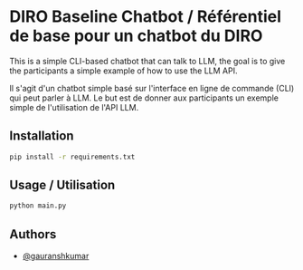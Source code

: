 # DIRO Baseline Chatbot / Référentiel de base pour un chatbot du DIRO

This is a simple CLI-based chatbot that can talk to LLM, the goal is to give the participants a simple example of how to use the LLM API.

Il s'agit d'un chatbot simple basé sur l'interface en ligne de commande (CLI) qui peut parler à LLM. Le but est de donner aux participants un exemple simple de l'utilisation de l'API LLM.


## Installation

```bash
pip install -r requirements.txt
```

## Usage / Utilisation

```bash
python main.py
```

## Authors

- [@gauranshkumar](https://www.github.com/gauranshkumar)